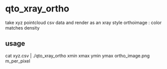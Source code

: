 # qto_xray_ortho

take xyz pointcloud csv data and render as an xray style orthoimage : color matches density

## usage 

cat xyz.csv  |  ./qto_xray_ortho  xmin xmax ymin ymax   ortho_image.png   m_per_pixel
